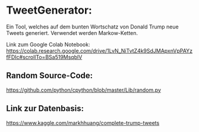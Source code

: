 # TweetGenerator:
Ein Tool, welches auf dem bunten Wortschatz von Donald Trump neue Tweets generiert.
Verwendet werden Markow-Ketten.

Link zum Google Colab Notebook: https://colab.research.google.com/drive/1LvN_NiTvtZ4k9SdJMApxnVpPAYzfFDIc#scrollTo=BSa519MsqblV


## Random Source-Code:
https://github.com/python/cpython/blob/master/Lib/random.py

## Link zur Datenbasis:
https://www.kaggle.com/markhhuang/complete-trump-tweets

